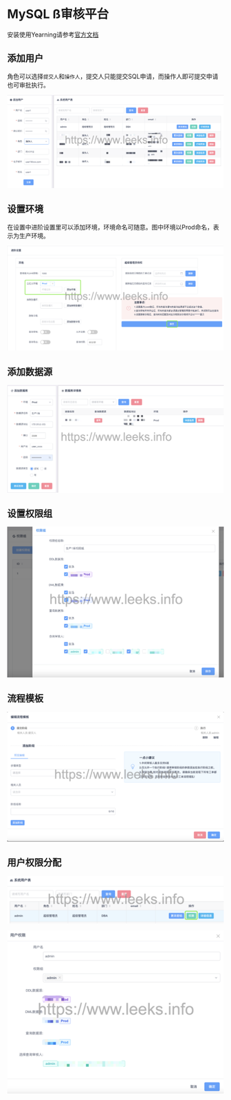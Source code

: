 # MySQL ß审核平台

安装使用Yearning请参考[官方文档](https://guide.yearning.io/)



## 添加用户

角色可以选择`提交人`和`操作人`，提交人只能提交SQL申请，而操作人即可提交申请也可审批执行。

![](img/yeartjyh.png)

## 设置环境

在设置中进阶设置里可以添加环境，环境命名可随意。图中环境以Prod命名，表示为生产环境。

![](img/jjszhjpz.png)



## 添加数据源

![](img/tjsjkxxx.png)

## 设置权限组

![](img/qxacj.png)



## 流程模板

![](img/lcmbt.png)

## 用户权限分配

![](img/yhqxffp1.png)



![](img/yhqxyl.png)